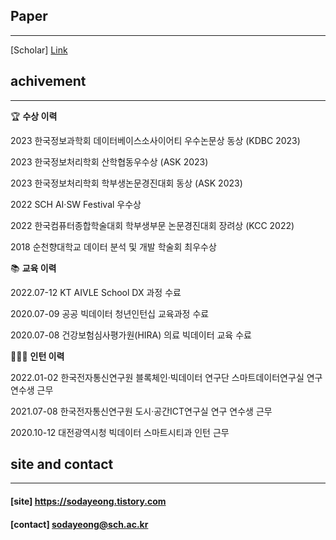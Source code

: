 
## Paper
- - -
[Scholar] [Link](https://scholar.google.co.kr/citations?user=NbNH3eQAAAAJ&hl=ko)

## achivement
- - -  
🏆 **수상 이력**

2023 한국정보과학회 데이터베이스소사이어티 우수논문상 동상 (KDBC 2023)

2023 한국정보처리학회 산학협동우수상 (ASK 2023)

2023 한국정보처리학회 학부생논문경진대회 동상 (ASK 2023)

2022 SCH AI·SW Festival 우수상 

2022 한국컴퓨터종합학술대회 학부생부문 논문경진대회 장려상 (KCC 2022)

2018 순천향대학교 데이터 분석 및 개발 학술회 최우수상 

📚 **교육 이력**

2022.07-12 KT AIVLE School DX 과정 수료

2020.07-09 공공 빅데이터 청년인턴십 교육과정 수료

2020.07-08 건강보험심사평가원(HIRA) 의료 빅데이터 교육 수료

👨🏻‍🚀 **인턴 이력**

2022.01-02 한국전자통신연구원 블록체인·빅데이터 연구단 스마트데이터연구실 연구 연수생 근무

2021.07-08 한국전자통신연구원 도시·공간ICT연구실 연구 연수생 근무

2020.10-12 대전광역시청 빅데이터 스마트시티과 인턴 근무


## site and contact
- - -
#### [site] https://sodayeong.tistory.com

#### [contact] sodayeong@sch.ac.kr
